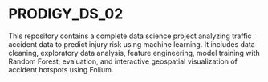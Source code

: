# PRODIGY_DS_02
This repository contains a complete data science project analyzing traffic accident data to predict injury risk using machine learning. It includes data cleaning, exploratory data analysis, feature engineering, model training with Random Forest, evaluation, and interactive geospatial visualization of accident hotspots using Folium.
